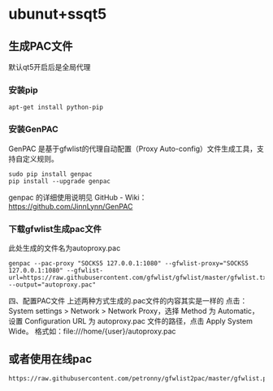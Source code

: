 # ubunut+ssqt5

## 生成PAC文件

默认qt5开启后是全局代理

### 安装pip

    apt-get install python-pip

### 安装GenPAC

GenPAC 是基于gfwlist的代理自动配置（Proxy Auto-config）文件生成工具，支持自定义规则。

    sudo pip install genpac
    pip install --upgrade genpac

genpac 的详细使用说明见 GitHub - Wiki：https://github.com/JinnLynn/GenPAC

### 下载gfwlist生成pac文件 

此处生成的文件名为autoproxy.pac

    genpac --pac-proxy "SOCKS5 127.0.0.1:1080" --gfwlist-proxy="SOCKS5 127.0.0.1:1080" --gfwlist-	url=https://raw.githubusercontent.com/gfwlist/gfwlist/master/gfwlist.txt --output="autoproxy.pac"


四、配置PAC文件
上述两种方式生成的.pac文件的内容其实是一样的
点击：System settings > Network > Network Proxy，选择 Method 为 Automatic，设置 Configuration URL 为 autoproxy.pac 文件的路径，点击 Apply System Wide。
格式如：file:///home/{user}/autoproxy.pac


## 或者使用在线pac

    https://raw.githubusercontent.com/petronny/gfwlist2pac/master/gfwlist.pac
